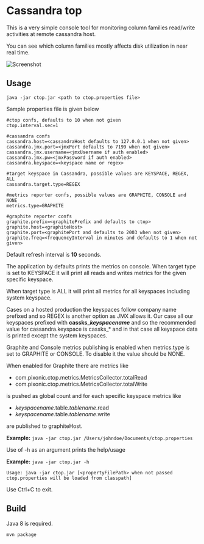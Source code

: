 # Cassandra top
This is a very simple console tool for monitoring column families read/write activities at remote cassandra host.

You can see which column families mostly affects disk utilization in near real time.

![Screenshot](http://i.imgur.com/6rJm3TM.png)

## Usage

`java -jar ctop.jar <path to ctop.properties file>`

Sample properties file is given below

    #ctop confs, defaults to 10 when not given
    ctop.interval.sec=1

    #cassandra confs
    cassandra.host=<cassandraHost defaults to 127.0.0.1 when not given>
    cassandra.jmx.port=<jmxPort defaults to 7199 when not given>
    cassandra.jmx.username=<jmxUsername if auth enabled>
    cassandra.jmx.pw=<jmxPassword if auth enabled>
    cassandra.keyspace=<keyspace name or regex>

    #target keyspace in Cassandra, possible values are KEYSPACE, REGEX, ALL
    cassandra.target.type=REGEX

    #metrics reporter confs, possible values are GRAPHITE, CONSOLE and NONE
    metrics.type=GRAPHITE

    #graphite reporter confs
    graphite.prefix=<graphitePrefix and defaults to ctop>
    graphite.host=<graphiteHost>
    graphite.port=<graphitePort and defaults to 2003 when not given>
    graphite.freq=<frequencyInterval in minutes and defaults to 1 when not given>

Default refresh interval is **10** seconds.

The application by defaults prints the metrics on console. When target type is set to KEYSPACE it will print all reads and writes metrics for the given specific keyspace.

When target type is ALL it will print all metrics for all keyspaces including system keyspace.

Cases on a hosted production the keyspaces follow company name prefixed and so REGEX is another option as JMX allows it. Our case all our keyspaces prefixed with **cassks_*keyspacename*** and so the recommended value for cassandra.keyspace is cassks_* and in that case all keyspace data is printed except the system keyspaces.

Graphite and Console metrics publishing is enabled when metrics.type is set to GRAPHITE or CONSOLE. To disable it the value should be NONE.

When enabled for Graphite there are metrics like

- com.pixonic.ctop.metrics.MetricsCollector.totalRead
- com.pixonic.ctop.metrics.MetricsCollector.totalWrite

is pushed as global count and for each specific keyspace metrics like
- *keyspacename*.table.*tablename*.read
- *keyspacename*.table.*tablename*.write

are published to graphiteHost.


**Example:** `java -jar ctop.jar /Users/johndoe/Documents/ctop.properties`

Use of -h as an argument prints the help/usage

**Example:** `java -jar ctop.jar -h`

    Usage: java -jar ctop.jar [<propertyFilePath> when not passed ctop.properties will be loaded from classpath]

Use Ctrl+C to exit.

## Build
Java 8 is required.

`mvn package`

